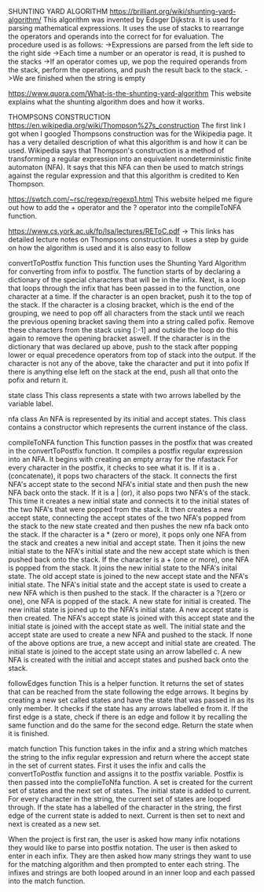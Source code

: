 SHUNTING  YARD ALGORITHM
https://brilliant.org/wiki/shunting-yard-algorithm/
This algorithm was invented by Edsger Dijkstra. It is used for parsing mathematical expressions.
It uses the use of stacks to rearrange the operators and operands into the correct for for evaluation.
The procedure used is as follows:
    ->Expressions are parsed from the left side to the right side
    ->Each time a number or an operator is read, it is pushed to the stacks
    ->If an operator comes up, we pop the required operands from the stack, perform the operations, 
    and push the result back to the stack.
    ->We are finished when the string is empty 

https://www.quora.com/What-is-the-shunting-yard-algorithm
This website explains what the shunting algorithm does and how it works.

THOMPSONS CONSTRUCTION
https://en.wikipedia.org/wiki/Thompson%27s_construction
The first link I got when I googled Thompsons construction was for the Wikipedia page.
It has a very detailed description of what this algorithm is and how it can be used. Wikipedia says that
Thompson's construction is a method of transforming a regular expression into an equivalent 
nondeterministic finite automaton (NFA). It says that this NFA can then be used to match strings against
the regular expression and that this algorithm is credited to Ken Thompson.

https://swtch.com/~rsc/regexp/regexp1.html
This website helped me figure out how to add the + operator and the ? operator into the compileToNFA function.

https://www.cs.york.ac.uk/fp/lsa/lectures/REToC.pdf
    -> This links has detailed lecture notes on Thompsons construction. It uses a step by guide on
    how the algorithm is used and it is also easy to follow

convertToPostfix function
This function uses the Shunting Yard Algorithm for converting from infix to postfix.
The function starts of by declaring a dictionary of the special characters that will be in the infix.
Next, is a loop that loops through the infix that has been passed in to the function, one character at a time.
If the character is an open bracket, push it to the top of the stack. 
If the character is a closing bracket, which is the end of the grouping, we need to pop off all characters from the stack until we reach the previous opening bracket saving them into a string called pofix.
Remove these characters from the stack using [:-1] and outside the loop do this again to remove the opening bracket aswell.
If the character is in the dictionary that was declared up above, push to the stack after popping lower or equal precedence operators from top of stack into the output.
If the character is not any of the above, take the character and put it into pofix
If there is anything else left on the stack at the end, push all that onto the pofix and return it.

state class
This class represents a state with two arrows labelled by the variable label.

nfa class
An NFA is represented by its initial and accept states. This class contains a constructor which represents the current instance of the class. 

compileToNFA function
This function passes in the postfix that was created in the convertToPostfix function. It compiles a postfix regular expression into an NFA. It begins with creating an empty array for the nfastack
For every character in the postfix, it checks to see what it is. 
If it is a . (concatenate), it pops two characters of the stack. It connects the first NFA's accept state to the second NFA's initial state and then push the new NFA back onto the stack.
If it is a | (or), it also pops two NFA's of the stack. This time it creates a new initial state and connects it to the initial states of the two NFA's that were popped from the stack. It then creates a new accept state, connecting the accept states of the two NFA's popped from the stack to the new state created and then pushes the new nfa back onto the stack.
If the character is a * (zero or more), it pops only one NFA from the stack and creates a new initial and accept state. Then it joins the new initial state to the NFA's initial state and the new accept state which is then pushed back onto the stack.
If the character is a + (one or more), one NFA is popped from the stack. It joins the new initial state to the NFA's inital state. The old accept state is joined to the new accept state and the NFA's initial state. The NFA's initial state and the accept state is used to create a new NFA which is then pushed to the stack.
If the character is a ?(zero or one), one NFA is popped of the stack. A new state for initial is created. The new initial state is joined up to the NFA's initial state. A new accept state is then created. The NFA's accept state is joined with this accept state and the initial state is joined with the accept state as well. The initial state and the accept state are used to create a new NFA and pushed to the stack.
If none of the above options are true, a new accept and initial state are created. The initial state is joined to the accept state using an arrow labelled c. A new NFA is created with the initial and accept states and pushed back onto the stack.

followEdges function
This is a helper function. It returns the set of states that can be reached from the state following the edge arrows.
It begins by creating a new set called states and have the state that was passed in as its only member. It checks if the state has any arrows labelled e from it. If the first edge is a state, check if there is an edge and follow it by recalling the same function and do the same for the second edge. Return the state when it is finished.

match function
This function takes in the infix and a string which matches the string to the infix regular expression and return where the accept state in the set of current states. First it uses the infix and calls the convertToPostfix function and assigns it to the postfix variable. Postfix is then passed into the complieToNfa function. A set is created for the current set of states and the next set of states. The initial state is added to current. For every character in the string, the current set of states are looped through. If the state has a labelled of the character in the string, the first edge of the current state is added to next. Current is then set to next and next is created as a new set.

When the project is first ran, the user is asked how many infix notations they would like to parse into postfix notation. The user is then asked to enter in each infix. They are then asked how many strings they want to use for the matching algorithm and then prompted to enter each string. The infixes and strings are both looped around in an inner loop and each passed into the match function.